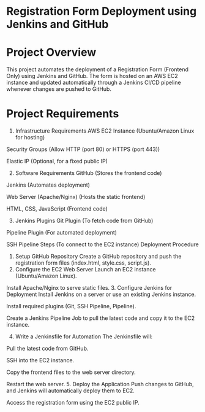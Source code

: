 # **Registration Form Deployment using Jenkins and GitHub**  

# **Project Overview**
This project automates the deployment of a Registration Form (Frontend Only) using Jenkins and GitHub. The form is hosted on an AWS EC2 instance and updated automatically through a Jenkins CI/CD pipeline whenever changes are pushed to GitHub.

# Project Requirements
1. Infrastructure Requirements
AWS EC2 Instance (Ubuntu/Amazon Linux for hosting)

Security Groups (Allow HTTP (port 80) or HTTPS (port 443))

Elastic IP (Optional, for a fixed public IP)

2. Software Requirements
GitHub (Stores the frontend code)

Jenkins (Automates deployment)

Web Server (Apache/Nginx) (Hosts the static frontend)

HTML, CSS, JavaScript (Frontend code)

3. Jenkins Plugins
Git Plugin (To fetch code from GitHub)

Pipeline Plugin (For automated deployment)

SSH Pipeline Steps (To connect to the EC2 instance)
Deployment Procedure
1. Setup GitHub Repository
Create a GitHub repository and push the registration form files (index.html, style.css, script.js).
2. Configure the EC2 Web Server
Launch an EC2 instance (Ubuntu/Amazon Linux).

Install Apache/Nginx to serve static files.
3. Configure Jenkins for Deployment
Install Jenkins on a server or use an existing Jenkins instance.

Install required plugins (Git, SSH Pipeline, Pipeline).

Create a Jenkins Pipeline Job to pull the latest code and copy it to the EC2 instance.

4. Write a Jenkinsfile for Automation
The Jenkinsfile will:

Pull the latest code from GitHub.

SSH into the EC2 instance.

Copy the frontend files to the web server directory.

Restart the web server.
5. Deploy the Application
Push changes to GitHub, and Jenkins will automatically deploy them to EC2.

Access the registration form using the EC2 public IP.

